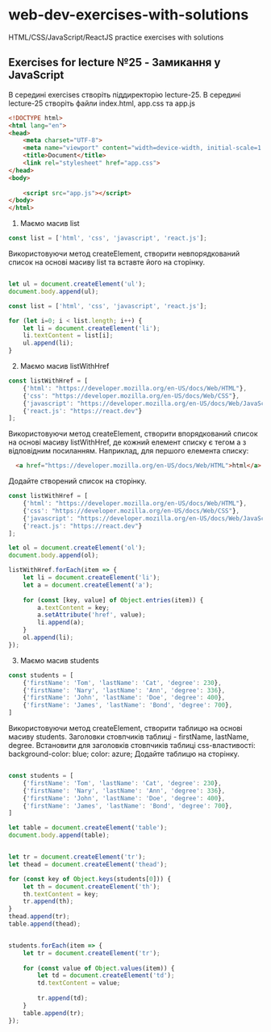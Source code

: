 # web-dev-exercises-with-solutions
HTML/CSS/JavaScript/ReactJS practice exercises with solutions
## Exercises for lecture №25 - Замикання у JavaScript

В середині exercises створіть піддиректорію lecture-25. В середині lecture-25 створіть файли index.html, app.css та app.js

```html
<!DOCTYPE html>
<html lang="en">
<head>
    <meta charset="UTF-8">
    <meta name="viewport" content="width=device-width, initial-scale=1.0">
    <title>Document</title>
    <link rel="stylesheet" href="app.css">
</head>
<body>
    
    <script src="app.js"></script>
</body>
</html>

```
1. Маємо масив list

```js
const list = ['html', 'css', 'javascript', 'react.js'];
```

Використовуючи метод createElement, створити невпорядкований список на основі масиву list та вставте його на сторінку. 

```js

let ul = document.createElement('ul');
document.body.append(ul);

const list = ['html', 'css', 'javascript', 'react.js'];

for (let i=0; i < list.length; i++) {
    let li = document.createElement('li');
    li.textContent = list[i];
    ul.append(li);
}

```

2. Маємо масив listWithHref
```js
const listWithHref = [
    {'html': "https://developer.mozilla.org/en-US/docs/Web/HTML"}, 
    {'css': "https://developer.mozilla.org/en-US/docs/Web/CSS"}, 
    {'javascript': "https://developer.mozilla.org/en-US/docs/Web/JavaScript"}, 
    {'react.js': "https://react.dev"}
];
```
Використовуючи метод createElement, створити впорядкований список на основі масиву listWithHref, де кожний елемент списку є тегом a з відповідним посиланням. Наприклад, для першого елемента списку:
```html
  <a href="https://developer.mozilla.org/en-US/docs/Web/HTML">html</a>
```
Додайте створений список на сторінку. 

```js
const listWithHref = [
    {'html': "https://developer.mozilla.org/en-US/docs/Web/HTML"}, 
    {'css': "https://developer.mozilla.org/en-US/docs/Web/CSS"}, 
    {'javascript': "https://developer.mozilla.org/en-US/docs/Web/JavaScript"}, 
    {'react.js': "https://react.dev"}
];

let ol = document.createElement('ol');
document.body.append(ol);

listWithHref.forEach(item => {
    let li = document.createElement('li');
    let a = document.createElement('a');
    
    for (const [key, value] of Object.entries(item)) {
        a.textContent = key;    
        a.setAttribute('href', value);    
        li.append(a);
    }
    ol.append(li); 
});
```


3. Маємо масив students

```js
const students = [
    {'firstName': 'Tom', 'lastName': 'Cat', 'degree': 230},
    {'firstName': 'Nary', 'lastName': 'Ann', 'degree': 336},
    {'firstName': 'John', 'lastName': 'Doe', 'degree': 400},
    {'firstName': 'James', 'lastName': 'Bond', 'degree': 700},
]

```

Використовуючи метод createElement, створити таблицю на основі масиву students. Заголовки стовпчиків таблиці - firstName, lastName, degree. 
Встановити для заголовків стовпчиків таблиці css-властивості: background-color: blue; color: azure;
Додайте таблицю на сторінку. 

```js

const students = [
    {'firstName': 'Tom', 'lastName': 'Cat', 'degree': 230},
    {'firstName': 'Nary', 'lastName': 'Ann', 'degree': 336},
    {'firstName': 'John', 'lastName': 'Doe', 'degree': 400},
    {'firstName': 'James', 'lastName': 'Bond', 'degree': 700},
]

let table = document.createElement('table');
document.body.append(table);


let tr = document.createElement('tr');
let thead = document.createElement('thead');    

for (const key of Object.keys(students[0])) {
    let th = document.createElement('th');
    th.textContent = key;    
    tr.append(th);
}
thead.append(tr); 
table.append(thead); 


students.forEach(item => {
    let tr = document.createElement('tr');
    
    for (const value of Object.values(item)) {
        let td = document.createElement('td');
        td.textContent = value;    
        
        tr.append(td);
    }
    table.append(tr); 
});


```
